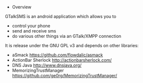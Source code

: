 * Overview

GTalkSMS is an android application which allows you to 
 - control your phone
 - send and receive sms
 - do various other things 
 via an GTalk/XMPP connection
 
It is release under the GNU GPL v3 and depends on other libraries:
 - aSmack                   https://github.com/flowdalic/asmack
 - ActionBar Sherlock       http://actionbarsherlock.com/
 - DNS Java                 http://www.dnsjava.org/
 - MemorizingTrustManager   https://github.com/ge0rg/MemorizingTrustManager/